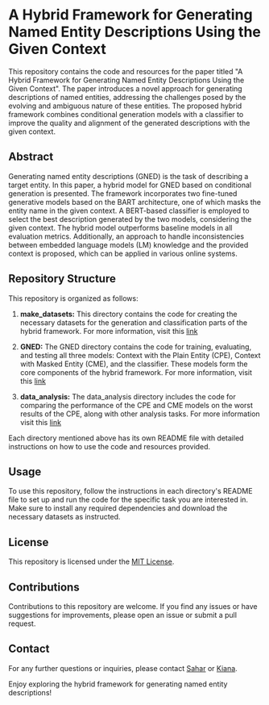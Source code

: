 # A Hybrid Framework for Generating Named Entity Descriptions Using the Given Context

This repository contains the code and resources for the paper titled "A Hybrid Framework for Generating Named Entity Descriptions Using the Given Context". The paper introduces a novel approach for generating descriptions of named entities, addressing the challenges posed by the evolving and ambiguous nature of these entities. The proposed hybrid framework combines conditional generation models with a classifier to improve the quality and alignment of the generated descriptions with the given context.

## Abstract
Generating named entity descriptions (GNED) is the task of describing a target entity. In this paper, a hybrid model for GNED based on conditional generation is presented. The framework incorporates two fine-tuned generative models based on the BART architecture, one of which masks the entity name in the given context. A BERT-based classifier is employed to select the best description generated by the two models, considering the given context. The hybrid model outperforms baseline models in all evaluation metrics. Additionally, an approach to handle inconsistencies between embedded language models (LM) knowledge and the provided context is proposed, which can be applied in various online systems.

## Repository Structure
This repository is organized as follows:

1. **make_datasets:** This directory contains the code for creating the necessary datasets for the generation and classification parts of the hybrid framework. For more information, visit this [link](https://github.com/saharsamr/NED/tree/master/make_datasets#readme)

2. **GNED:** The GNED directory contains the code for training, evaluating, and testing all three models: Context with the Plain Entity (CPE), Context with Masked Entity (CME), and the classifier. These models form the core components of the hybrid framework. For more information, visit this [link](https://github.com/saharsamr/NED/tree/master/GNED#readme)

3. **data_analysis:** The data_analysis directory includes the code for comparing the performance of the CPE and CME models on the worst results of the CPE, along with other analysis tasks. For more information visit this [link](https://github.com/saharsamr/NED/tree/master/data_analysis#readme)

Each directory mentioned above has its own README file with detailed instructions on how to use the code and resources provided.

## Usage
To use this repository, follow the instructions in each directory's README file to set up and run the code for the specific task you are interested in. Make sure to install any required dependencies and download the necessary datasets as instructed.

## License
This repository is licensed under the [MIT License](https://github.com/git/git-scm.com/blob/main/MIT-LICENSE.txt).

## Contributions
Contributions to this repository are welcome. If you find any issues or have suggestions for improvements, please open an issue or submit a pull request.

## Contact
For any further questions or inquiries, please contact [Sahar](sahar.rajabi@ut.aci.ir) or [Kiana](kghezelbash@aut.ac.ir).

Enjoy exploring the hybrid framework for generating named entity descriptions!
